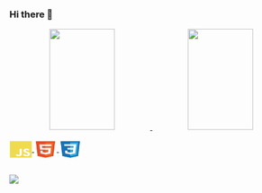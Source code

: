 ### Hi there 👋

<div align="center">
  <a href="https://github.com/PetersonFe">
  <img width="48%" height="180em" src="https://github-readme-stats.vercel.app/api?username=PetersonFe&show_icons=true&theme=dracula&include_all_commits=true&count_private=true"/>
  <img width="48%" height="180em" src="https://github-readme-stats.vercel.app/api/top-langs/?username=PetersonFe&layout=compact&langs_count=7&theme=dracula"/>
</div>
  
<div style="display: inline_block"><br>
  <img align="center" alt="Pete-Js" height="30" width="40" src="https://raw.githubusercontent.com/devicons/devicon/master/icons/javascript/javascript-plain.svg">
  <img align="center" alt="Pete-HTML" height="30" width="40" src="https://raw.githubusercontent.com/devicons/devicon/master/icons/html5/html5-original.svg">
  <img align="center" alt="Pete-CSS" height="30" width="40" src="https://raw.githubusercontent.com/devicons/devicon/master/icons/css3/css3-original.svg">  
</div>
  
  ##
  
<div> 	
  <a href = "mailto:PetersonF325@gmail.com"><img src="https://img.shields.io/badge/-Gmail-%23333?style=for-the-badge&logo=gmail&logoColor=white" target="_blank"></a>
</div>
